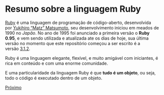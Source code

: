 # Resumo sobre a linguagem Ruby

[Ruby](https://www.ruby-lang.org/en/) é uma linguagem de programação de código-aberto, desenvolvida por [Yukihiro “Matz” Matsumoto](https://pt.wikipedia.org/wiki/Yukihiro_Matsumoto), seu desenvolvimento iniciou em meados de 1990 no *Japão*. No ano de 1995 foi anunciado a primeira versão o **Ruby 0.95**, e vem sendo utilizada e atualizada ate os dias de hoje, sua última versão no momento que este repositório começou a ser escrito é a versão [3.1.2](https://www.ruby-lang.org/en/news/2022/04/12/ruby-3-1-2-released/).

Ruby é uma linguagem elegante, flexível, e muito amigável com iniciantes, é rica em conteúdo e com uma enorme comunidade.

E uma particularidade da linguagem Ruby é que **tudo é um objeto**, ou seja, todo o código é executado dentro de um objeto.

[Próximo](/src/2-Ambiente/1-editor-de-texto.md)
